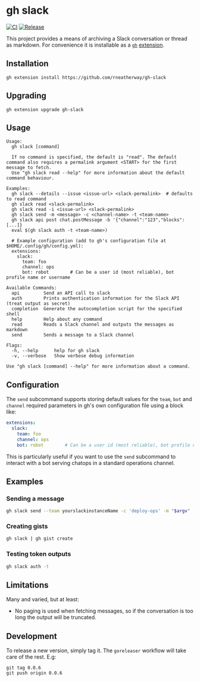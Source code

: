 # gh slack

[![CI](https://github.com/rneatherway/gh-slack/actions/workflows/ci.yml/badge.svg)](https://github.com/rneatherway/gh-slack/actions/workflows/ci.yml) [![Release](https://github.com/rneatherway/gh-slack/actions/workflows/release.yml/badge.svg)](https://github.com/rneatherway/gh-slack/actions/workflows/release.yml)

This project provides a means of archiving a Slack conversation or thread as markdown. For convenience it is installable as a [`gh`](https://github.com/cli/cli) [extension]([url](https://cli.github.com/manual/gh_extension)).

## Installation

    gh extension install https://github.com/rneatherway/gh-slack

## Upgrading

    gh extension upgrade gh-slack

## Usage

```
Usage:
  gh slack [command]

  If no command is specified, the default is "read". The default command also requires a permalink argument <START> for the first message to fetch.
  Use "gh slack read --help" for more information about the default command behaviour.

Examples:
  gh slack --details --issue <issue-url> <slack-permalink>  # defaults to read command
  gh slack read <slack-permalink>
  gh slack read -i <issue-url> <slack-permalink>
  gh slack send -m <message> -c <channel-name> -t <team-name>
  gh slack api post chat.postMessage -b '{"channel":"123","blocks":[...]}
  eval $(gh slack auth -t <team-name>)
  
  # Example configuration (add to gh's configuration file at $HOME/.config/gh/config.yml):
  extensions:
    slack:
      team: foo
      channel: ops
      bot: robot        # Can be a user id (most reliable), bot profile name or username

Available Commands:
  api         Send an API call to slack
  auth        Prints authentication information for the Slack API (treat output as secret)
  completion  Generate the autocompletion script for the specified shell
  help        Help about any command
  read        Reads a Slack channel and outputs the messages as markdown
  send        Sends a message to a Slack channel

Flags:
  -h, --help      help for gh slack
  -v, --verbose   Show verbose debug information

Use "gh slack [command] --help" for more information about a command.
```

## Configuration

The `send` subcommand supports storing default values for the `team`, `bot` and
`channel` required parameters in gh's own configuration file using a block like:

```yaml
extensions:
  slack:
    team: foo
    channel: ops
    bot: robot        # Can be a user id (most reliable), bot profile name or username
```

This is particularly useful if you want to use the `send` subcommand to interact
with a bot serving chatops in a standard operations channel.

## Examples

### Sending a message

```sh
gh slack send --team yourslackinstanceName -c 'deploy-ops' -m "$argv"
```

### Creating gists

```sh
gh slack | gh gist create
```

### Testing token outputs

```sh
gh slack auth -t
```

## Limitations

Many and varied, but at least:

* No paging is used when fetching messages, so if the conversation is too long the output will be truncated.

## Development

To release a new version, simply tag it. The `goreleaser` workflow will take care of the rest. E.g:

    git tag 0.0.6
    git push origin 0.0.6
